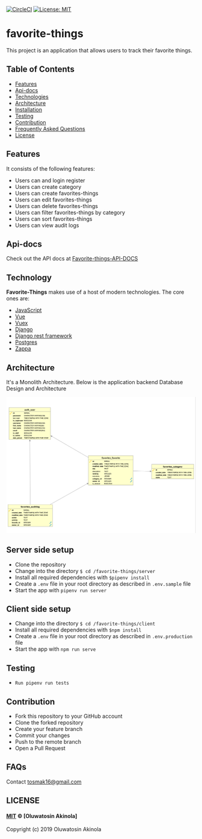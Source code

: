 [![CircleCI](https://circleci.com/gh/tosmak16/favorite-things/tree/develop.svg?style=svg&circle-token=62365b061538ceb770aa8e1f063e86f6ac9ff00b)](https://circleci.com/gh/tosmak16/favorite-things/tree/develop)
[![License: MIT](https://img.shields.io/badge/License-MIT-brightgreen.svg)](https://opensource.org/licenses/MIT)
# favorite-things

This project is an application that allows users to track their favorite things.

## Table of Contents

- [Features](#features)
- [Api-docs](#Api-docs)
- [Technologies](#technology)
- [Architecture](#Architecture)
- [Installation](#installation)
- [Testing](#testing)
- [Contribution](#contribution)
- [Frequently Asked Questions](#faqs)
- [License](#license)

## Features

It consists of the following features:

- Users can and login register
- Users can create category
- Users can create favorites-things
- Users can edit favorites-things
- Users can delete favorites-things
- Users can filter favorites-things by category
- Users can sort favorites-things
- Users can view audit logs

## Api-docs
Check out the API docs at [Favorite-things-API-DOCS](https://favorite-things-api.tosmak.me/api/docs/)

## Technology
**Favorite-Things** makes use of a host of modern technologies. The core ones are:
- [JavaScript](https://www.javascript.com/)
- [Vue](https://vuejs.org/)
- [Vuex](https://vuex.vuejs.org/)
- [Django](https://www.djangoproject.com/)
- [Django rest framework](https://www.django-rest-framework.org/)
- [Postgres](https://www.postgresql.org/)
- [Zappa](https://www.zappa.io/)

## Architecture
It's a Monolith Architecture. Below is the application backend Database Design and Architecture

![](favERD.png)


## Server side setup

- Clone the repository
- Change into the directory `$ cd /favorite-things/server`
- Install all required dependencies with `$pipenv install`
- Create a `.env` file in your root directory as described in `.env.sample` file
- Start the app with `pipenv run server`

## Client side setup

- Change into the directory `$ cd /favorite-things/client`
- Install all required dependencies with `$npm install`
- Create a `.env` file in your root directory as described in `.env.production` file
- Start the app with `npm run serve`

## Testing

- `Run pipenv run tests`

## Contribution

- Fork this repository to your GitHub account
- Clone the forked repository
- Create your feature branch
- Commit your changes
- Push to the remote branch
- Open a Pull Request


## FAQs

Contact tosmak16@gmail.com

## LICENSE

#### [MIT](./LICENSE) © [Oluwatosin Akinola]

Copyright (c) 2019 Oluwatosin Akinola
